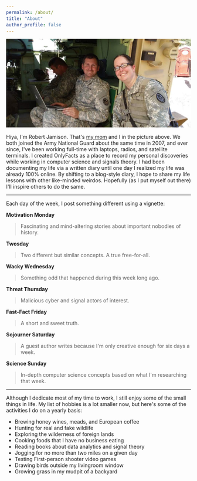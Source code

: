 ```yaml
---
permalink: /about/
title: "About"
author_profile: false
---
```


![A picture of the Jamisons, bonded by blood and common patriotism](/assets/images/jamisons.jpeg "The Jamisons")

Hiya, I'm Robert Jamison.  That's [my mom](https://jamisonfactor.com) and I in the picture above. We both joined the Army National Guard about the same time in 2007, and ever since, I've been working full-time with laptops, radios, and satellite terminals. I created OnlyFacts as a place to record my personal discoveries while working in computer science and signals theory.  I had been documenting my life via a written diary until one day I realized my life was already 100% online. By shifting to a blog-style diary, I hope to share my life lessons with other like-minded weirdos.  Hopefully (as I put myself out there) I'll inspire others to do the same.

---

Each day of the week, I post something different using a vignette:

**Motivation Monday**
> Fascinating and mind-altering stories about important nobodies of history.

**Twosday**
> Two different but similar concepts.  A true free-for-all.

**Wacky Wednesday**
> Something odd that happened during this week long ago.

**Threat Thursday**
> Malicious cyber and signal actors of interest.

**Fast-Fact Friday**
> A short and sweet truth.

**Sojourner Saturday**
> A guest author writes because I'm only creative enough for six days a week.

**Science Sunday**
> In-depth computer science concepts based on what I'm researching that week.

---

Although I dedicate most of my time to work, I still enjoy some of the small things in life. My list of hobbies is a lot smaller now, but here's some of the activities I do on a yearly basis:
* Brewing honey wines, meads, and European coffee
* Hunting for real and fake wildlife
* Exploring the wilderness of foreign lands
* Cooking foods that I have no business eating
* Reading books about data analytics and signal theory
* Jogging for no more than two miles on a given day
* Testing First-person shooter video games
* Drawing birds outside my livingroom window
* Growing grass in my mudpit of a backyard
